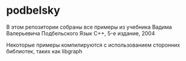 # podbelsky
В этом репозитории собраны все примеры из учебника Вадима Валерьевича Подбельского Язык C++, 5-е издание, 2004

Некоторые примеры компилируются с использованием сторонних библиотек, таких как libgraph
